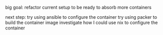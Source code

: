 big goal:
  refactor current setup to be ready to absorb more containers

  next step:
    try using ansible to configure the container
    try using packer to build the container image
    investigate how I could use nix to configure the container
